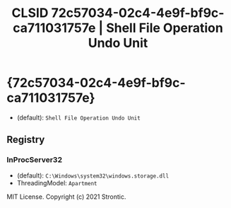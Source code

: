﻿---
title: "CLSID 72c57034-02c4-4e9f-bf9c-ca711031757e | Shell File Operation Undo Unit"
excerpt: What is COM-Object CLSID 72c57034-02c4-4e9f-bf9c-ca711031757e?
---

# {72c57034-02c4-4e9f-bf9c-ca711031757e}

* (default): `Shell File Operation Undo Unit`

## Registry


### InProcServer32

* (default): `C:\Windows\system32\windows.storage.dll`
* ThreadingModel: `Apartment`

MIT License. Copyright (c) 2021 Strontic.


